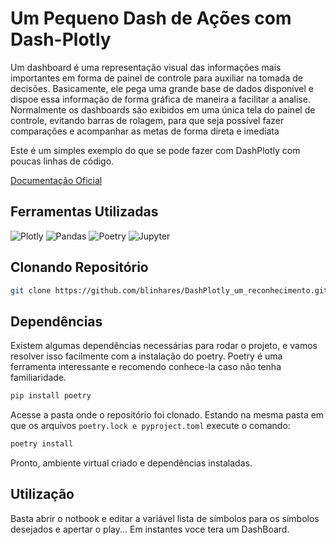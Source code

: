 # Um Pequeno Dash de Ações com Dash-Plotly

Um dashboard é uma representação visual das informações mais importantes em forma de painel de controle para auxiliar na tomada de decisões. Basicamente, ele pega uma grande base de dados disponível e dispoe essa informação de forma gráfica de maneira a facilitar a analise. Normalmente os dashboards são exibidos em uma única tela do painel de controle, evitando barras de rolagem, para que seja possível fazer comparações e acompanhar as metas de forma direta e imediata

Este é um simples exemplo do que se pode fazer com DashPlotly com poucas linhas de código.

[Documentação Oficial](https://dash.plotly.com/)

## Ferramentas Utilizadas

![Plotly](https://img.shields.io/badge/plotly-150458?style=for-the-badge&logo=plotly&logoColor=white)
![Pandas](https://img.shields.io/badge/pandas-150458?style=for-the-badge&logo=pandas&logoColor=white)
![Poetry](https://img.shields.io/badge/poetry-60A5FA?style=for-the-badge&logo=poetry&logoColor=white)
![Jupyter](https://img.shields.io/badge/jupyter-F37626?style=for-the-badge&logo=jupyter&logoColor=white)

## Clonando Repositório

```bash
git clone https://github.com/blinhares/DashPlotly_um_reconhecimento.git
```

## Dependências

Existem algumas dependências necessárias para rodar o projeto, e vamos resolver isso facilmente com a instalação do poetry. Poetry é uma ferramenta interessante e recomendo conhece-la caso não tenha familiaridade.

```bash
pip install poetry
```

Acesse a pasta onde o repositório foi clonado. Estando na mesma pasta em que os arquivos `poetry.lock e pyproject.toml` execute o comando:

```bash
poetry install
```

Pronto, ambiente virtual criado e dependências instaladas.

## Utilização

Basta abrir o notbook e editar a variável lista de símbolos para os símbolos desejados e apertar o play... Em instantes voce tera um DashBoard.
